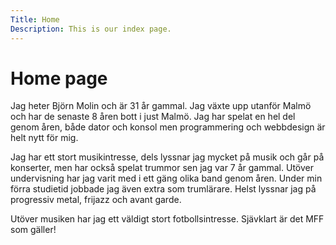 ```yaml
---
Title: Home
Description: This is our index page.
---
```


Home page
==========================

Jag heter Björn Molin och är 31 år gammal. Jag växte upp utanför Malmö och har de senaste 8 åren bott i just Malmö. Jag har spelat en hel del genom åren, både dator och konsol men programmering och webbdesign är helt nytt för mig.

Jag har ett stort musikintresse, dels lyssnar jag mycket på musik och går på konserter, men har också spelat trummor sen jag var 7 år gammal. Utöver undervisning har jag varit med i ett gäng olika band genom åren. Under min förra studietid jobbade jag även extra som trumlärare. Helst lyssnar jag på progressiv metal, frijazz och avant garde.

Utöver musiken har jag ett väldigt stort fotbollsintresse. Sjävklart är det MFF som gäller!
